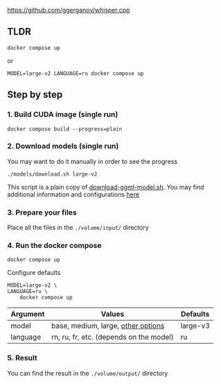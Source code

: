 
https://github.com/ggerganov/whisper.cpp

## TLDR
```
docker compose up
```
or
```
MODEL=large-v2 LANGUAGE=ru docker compose up
```

## Step by step
### 1. Build CUDA image (single run)
```
docker compose build --progress=plain
```

### 2. Download models (single run)
You may want to do it manually in order to see the progress
```
./models/download.sh large-v2 
```
This script is a plain copy of [download-ggml-model.sh](https://github.com/ggerganov/whisper.cpp/blob/master/models/download-ggml-model.sh).
You may find additional information and configurations [here](https://github.com/ggerganov/whisper.cpp/tree/master/models) 

### 3. Prepare your files
Place all the files in the ```./volume/input/``` directory

### 4. Run the docker compose
```
docker compose up
```
Configure defaults
```
MODEL=large-v2 \
LANGUAGE=ru \
    docker compose up
```
| Argument    | Values | Defaults |
| -------- | ------- |------- |
| model  | base, medium, large, [other options](https://github.com/ggerganov/whisper.cpp/blob/master/models/download-ggml-model.sh#L25)   |   large-v3 
| language | rn, ru, fr, etc. (depends on the model)     |  ru

### 5. Result
You can find the result in the ```./volume/output/``` directory
